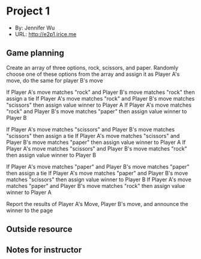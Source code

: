 # Project 1
+ By: Jennifer Wu
+ URL: <http://e2p1.jrice.me>

## Game planning
Create an array of three options, rock, scissors, and paper.
Randomly choose one of these options from the array and assign it as Player A's move, do the same for player B's move

If Player A's move matches "rock" and Player B's move matches "rock" then assign a tie
If Player A's move matches "rock" and Player B's move matches "scissors" then assign value winner to Player A
If Player A's move matches "rock" and Player B's move matches "paper" then assign value winner to Player B

If Player A's move matches "scissors" and Player B's move matches "scissors" then assign a tie
If Player A's move matches "scissors" and Player B's move matches "paper" then assign value winner to Player A
If Player A's move matches "scissors" and Player B's move matches "rock" then assign value winner to Player B

If Player A's move matches "paper" and Player B's move matches "paper" then assign a tie
If Player A's move matches "paper" and Player B's move matches "scissors" then assign value winner to Player B
If Player A's move matches "paper" and Player B's move matches "rock" then assign value winner to Player A

Report the results of Player A's Move, Player B's move, and announce the winner to the page
## Outside resource

## Notes for instructor
